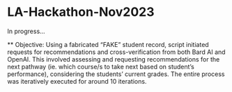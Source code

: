 # LA-Hackathon-Nov2023

In progress... 

   ** Objective: Using a fabricated “FAKE” student record, script initiated requests for recommendations and cross-verification from both Bard AI and OpenAI. This involved assessing and requesting recommendations for the next pathway (ie. which course/s to take next based on student’s performance), considering the students’ current grades. The entire process was iteratively executed for around 10 iterations.

